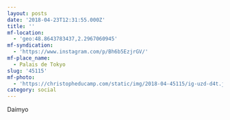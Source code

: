 ```yaml
---
layout: posts
date: '2018-04-23T12:31:55.000Z'
title: ''
mf-location:
  - 'geo:48.8643783437,2.2967060945'
mf-syndication:
  - 'https://www.instagram.com/p/Bh6b5EzjrGV/'
mf-place_name:
  - Palais de Tokyo
slug: '45115'
mf-photo:
  - 'https://christopheducamp.com/static/img/2018-04-45115/ig-uzd-d4t.jpg'
category: social
---
```

Daimyo
